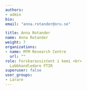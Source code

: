 ```yaml
---
authors:
- admin
bio: 
email: "anna.rotander@oru.se"

title: Anna Rotander
name: Anna Rotander
weight: 7
organizations:
- name: MTM Research Centre
  url: ""
role: Forskarassistent i kemi <br> 
  Labbhandledare FTIR
superuser: false
user_groups:
- Lärare
---
```




